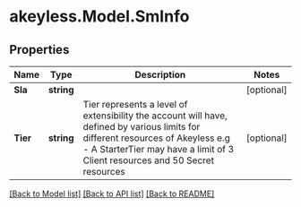 # akeyless.Model.SmInfo

## Properties

Name | Type | Description | Notes
------------ | ------------- | ------------- | -------------
**Sla** | **string** |  | [optional] 
**Tier** | **string** | Tier represents a level of extensibility the account will have, defined by various limits for different resources of Akeyless e.g - A StarterTier may have a limit of 3 Client resources and 50 Secret resources | [optional] 

[[Back to Model list]](../README.md#documentation-for-models) [[Back to API list]](../README.md#documentation-for-api-endpoints) [[Back to README]](../README.md)

